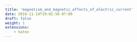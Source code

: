 ```yaml
---
title: 'magnetism_and_magnetic_effects_of_electric_current'
date: 2018-11-14T19:02:50-07:00
draft: false
weight: 1
extensions:
    - katex
---
```


